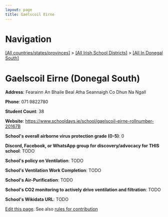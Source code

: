```yaml
---
layout: page
title: Gaelscoil Eirne
---
```

# Navigation

[[All countries/states/provinces]](../../..) > [[All Irish School Districts]](../..) > [[All In Donegal South]](..)

# Gaelscoil Eirne (Donegal South)

**Address**: Fearainn An Bhaile Beal Atha Seannaigh Co Dhun Na Ngall

**Phone**: 071 9822780

**Student Count**: 38

**Website**: <https://www.schooldays.ie/school/gaelscoil-eirne-rollnumber-20167B>

**School's overall airborne virus protection grade (0-5)**: 0

**Discord, Facebook, or WhatsApp group for discovery/advocacy for THIS school**: TODO

**School's policy on Ventilation**: TODO

**School's Ventilation Work Completion**: TODO

**School's Air-Purification**: TODO

**School's CO2 monitoring to actively drive ventilation and filtration**: TODO

**School's Wikidata URL**: TODO


[Edit this page](https://github.com/ventilate-schools/Ireland/edit/main/./Donegal_South/Gaelscoil_Eirne.md). See also [rules for contribution](../../../contribution-rules/)